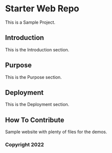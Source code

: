# Starter Web Repo

This is a Sample Project.

## Introduction

This is the Introduction section.

## Purpose

This is the Purpose section.

## Deployment

This is the Deployment section.

## How To Contribute

Sample website with plenty of files for the demos.

### Copyright 2022


